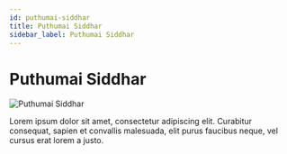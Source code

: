 ```yaml
---
id: puthumai-siddhar
title: Puthumai Siddhar
sidebar_label: Puthumai Siddhar
---
```


# Puthumai Siddhar

![Puthumai Siddhar](/img/exampleimg.png)


Lorem ipsum dolor sit amet, consectetur adipiscing elit. Curabitur consequat, sapien et convallis malesuada, elit purus faucibus neque, vel cursus erat lorem a justo.

